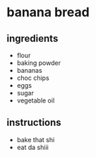 # banana bread
## ingredients
- flour
- baking powder
- bananas
- choc chips
- eggs
- sugar
- vegetable oil
## instructions
- bake that shi
- eat da shiii